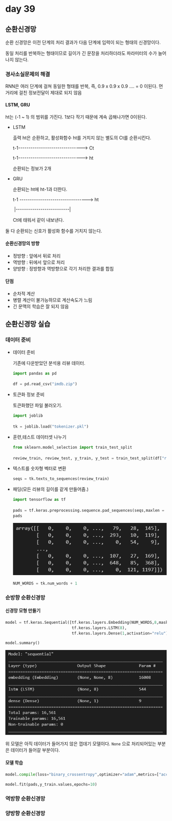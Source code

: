 # day 39

## 순환신경망

순환 신경망은 이전 단계의 처리 결과가 다음 단계에 입력이 되는 형태의 신경망이다.

동일 처리를 반복하는 형태이므로 길이가 긴 문장을 처리하더라도 파라미터의 수가 늘어나지 않는다.

### 경사소실문제의 해결

RNN은 여러 단계에 걸쳐 동일한 형태를 반복, 즉, 0.9 x 0.9 x 0.9 .... = 0 이된다. 먼 거리에 걸친 정보전달이 제대로 되지 않음

#### LSTM, GRU

ht는 (-1 ~ 1) 의 범위를 가진다. 1보다 작기 때문에 계속 곱해나가면 0이된다.

+ LSTM

  출력 ht은 순환하고, 활성화함수 ht를 거치지 않는 별도의 Ct를 순환시킨다.

  t-1-------------------------------> Ct

  t-1-------------------------------> ht

  순환되는 정보가 2개

+ GRU

  순환되는 ht에 ht-1과 더한다.

  t-1 ---------------------------------> ht

  ​     |--------------------------| 

  Ct에 태워서 같이 내보낸다.

둘 다 순환되는 신호가 활성화 함수를 거치지 않는다.

#### 순환신경망의 방향

+ 정방향 : 앞에서 뒤로 처리
+ 역방향 : 뒤에서 앞으로 처리
+ 양방향 : 정방향과 역방향으로 각기 처리한 결과를 합침

#### 단점

+ 순차적 계산
+ 병렬 계산이 불가능하므로 계산속도가 느림
+ 긴 문맥의 학습은 잘 되지 않음



## 순환신경망 실습

### 데이터 준비

+ 데이터 준비

  기존에 다운받았던 분석용 리뷰 데이터.

  ```python
  import pandas as pd
  
  df = pd.read_csv("imdb.zip")
  ```

+ 토큰화 정보 준비

  토큰화했던 파일 불러오기.

  ```python
  import joblib
  
  tk = joblib.load("tokenizer.pkl")
  ```

+ 훈련,테스트 데이터셋 나누기

  ```python
  from sklearn.model_selection import train_test_split
  
  review_train, review_test, y_train, y_test = train_test_split(df["review"],df["sentiment"],test_size=0.2,random_state=56)
  ```

+ 텍스트를 숫자형 벡터로 변환

  ```python
  seqs = tk.texts_to_sequences(review_train)
  ```

+ 패딩(모든 리뷰의 길이를 같게 만들어줌.)

  ```python
  import tensorflow as tf
  
  pads = tf.keras.preprocessing.sequence.pad_sequences(seqs,maxlen = None, padding = "pre", truncating= "pre")
  pads
  ```

  ![image-20220329145233445](day39.assets/image-20220329145233445.png)

  ```python
  NUM_WORDS = tk.num_words + 1
  ```

### 순방향 순환신경망

#### 신경망 모형 만들기

```python
model = tf.keras.Sequential([tf.keras.layers.Embedding(NUM_WORDS,8,mask_zero=True),
                             tf.keras.layers.LSTM(8),
                             tf.keras.layers.Dense(1,activation="relu")])
```

```python
model.summary()
```

![image-20220329145749865](day39.assets/image-20220329145749865.png)

위 모델은 아직 데이터가 들어가지 않은 껍데기 모델이다. `None` 으로 처리되어있는 부분은 데이터가 들어갈 부분이다.

#### 모델 학습

```python
model.compile(loss="binary_crossentropy",optimizer="adam",metrics=["accuracy"])
```

```python
model.fit(pads,y_train.values,epochs=10)
```



### 역방향 순환신경망



### 양방향 순환신경망



